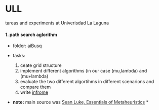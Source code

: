 # ULL
tareas and experiments at Univerisdad La Laguna


#### 1. path search aglorithm

* folder: aiBusq
* tasks: 
    1.  ceate grid structure 
    2.  implement different algorithms (in our case (mu,lambda) and (mu+lambda)
    3.  evaluate the two different algortihms in different scenarions and compare them
    4.  write [infrome](./aiBusq/informev2.pdf)

* __note:__ main source was [Sean Luke, Essentials of Metaheuristics](https://cs.gmu.edu/~sean/book/metaheuristics/Essentials.pdf) *
